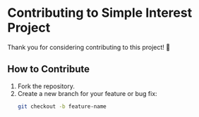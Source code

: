 # Contributing to Simple Interest Project

Thank you for considering contributing to this project! 🎉  

## How to Contribute
1. Fork the repository.  
2. Create a new branch for your feature or bug fix:  
   ```bash
   git checkout -b feature-name
